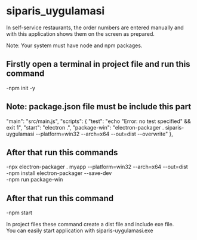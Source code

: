 # siparis_uygulamasi
In self-service restaurants, the order numbers are entered manually and with this application shows them on the screen as prepared.</br>

Note: Your system must have node and npm packages.</br>
## Firstly open a terminal in project file and run this command
-npm init -y</br>

## Note: package.json file must be include this part</br>
"main": "src/main.js",
  "scripts": {
    "test": "echo \"Error: no test specified\" && exit 1",
    "start": "electron .",
    "package-win": "electron-packager . siparis-uygulamasi --platform=win32 --arch=x64 --out=dist --overwrite"
  },</br>

## After that run this commands
-npx electron-packager . myapp --platform=win32 --arch=x64 --out=dist</br>
-npm install electron-packager --save-dev</br>
-npm run package-win</br>



## After that run this command

-npm start</br>

In project files these command create a dist file and include exe file. </br>
You can easily start application with siparis-uygulamasi.exe
